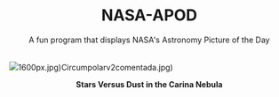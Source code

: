 <div align="center">
  <h1>
    NASA-APOD
  </h1>
</div>
  
<div align="center">
  A fun program that displays NASA's Astronomy Picture of the Day
</div>

<br>

![](https://apod.nasa.gov/apod/image/2312/TorchedDust_HubbleMecone_960.jpg)1600px.jpg)Circumpolarv2comentada.jpg)

<p align = "center">
  <b>Stars Versus Dust in the Carina Nebula</b>
</p>
